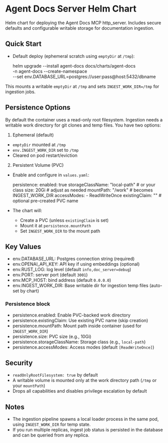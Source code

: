 # Agent Docs Server Helm Chart

Helm chart for deploying the Agent Docs MCP http_server. Includes secure defaults and configurable writable storage for documentation ingestion.

## Quick Start

- Default deploy (ephemeral scratch using `emptyDir` at `/tmp`):

  helm upgrade --install agent-docs docs/charts/agent-docs \
    -n agent-docs --create-namespace \
    --set env.DATABASE_URL=postgres://user:pass@host:5432/dbname

This mounts a writable `emptyDir` at `/tmp` and sets `INGEST_WORK_DIR=/tmp` for ingestion jobs.

## Persistence Options

By default the container uses a read-only root filesystem. Ingestion needs a writable work directory for git clones and temp files. You have two options:

1) Ephemeral (default)
- `emptyDir` mounted at `/tmp`
- `env.INGEST_WORK_DIR` set to `/tmp`
- Cleared on pod restart/eviction

2) Persistent Volume (PVC)
- Enable and configure in `values.yaml`:

  persistence:
    enabled: true
    storageClassName: "local-path"   # or your class
    size: 20Gi                        # adjust as needed
    mountPath: "/work"               # becomes INGEST_WORK_DIR
    accessModes:
      - ReadWriteOnce
    existingClaim: ""                 # optional pre-created PVC name

- The chart will:
  - Create a PVC (unless `existingClaim` is set)
  - Mount it at `persistence.mountPath`
  - Set `INGEST_WORK_DIR` to the mount path

## Key Values

- env.DATABASE_URL: Postgres connection string (required)
- env.OPENAI_API_KEY: API key if using embeddings (optional)
- env.RUST_LOG: log level (default `info,doc_server=debug`)
- env.PORT: server port (default `3001`)
- env.MCP_HOST: bind address (default `0.0.0.0`)
- env.INGEST_WORK_DIR: Base writable dir for ingestion temp files (auto-set by chart)

### Persistence block

- persistence.enabled: Enable PVC-backed work directory
- persistence.existingClaim: Use existing PVC name (skip creation)
- persistence.mountPath: Mount path inside container (used for `INGEST_WORK_DIR`)
- persistence.size: PVC size (e.g., 10Gi)
- persistence.storageClassName: Storage class (e.g., `local-path`)
- persistence.accessModes: Access modes (default `[ReadWriteOnce]`)

## Security

- `readOnlyRootFilesystem: true` by default
- A writable volume is mounted only at the work directory path (`/tmp` or your `mountPath`)
- Drops all capabilities and disables privilege escalation by default

## Notes

- The ingestion pipeline spawns a local loader process in the same pod, using `INGEST_WORK_DIR` for temp state.
- If you run multiple replicas, ingest job status is persisted in the database and can be queried from any replica.

